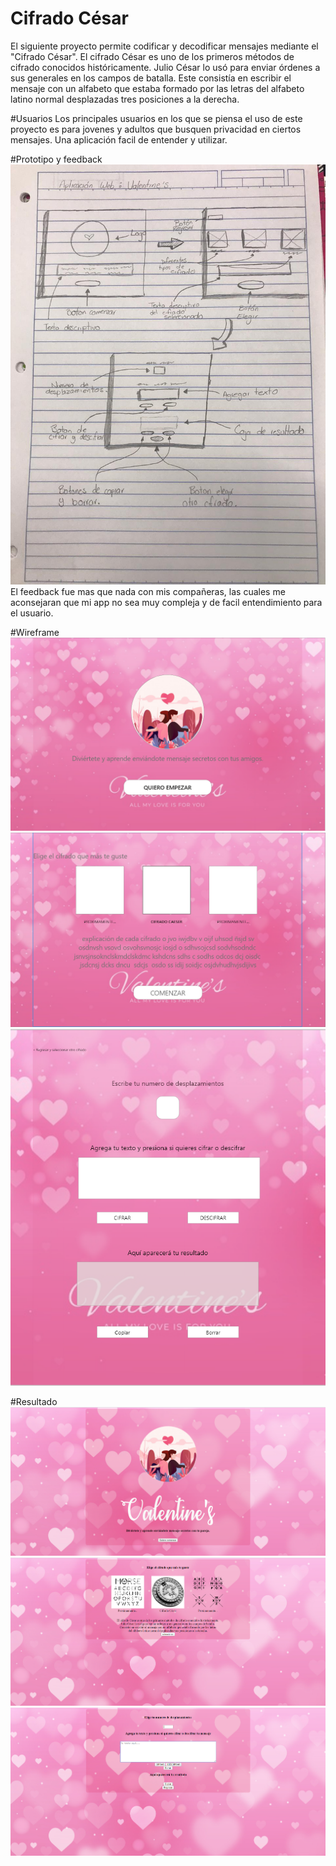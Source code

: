 # Cifrado César

El siguiente proyecto permite codificar y decodificar mensajes mediante el "Cifrado César".
El cifrado César es uno de los primeros métodos de cifrado conocidos históricamente. Julio César lo usó para enviar órdenes a sus generales en los campos de batalla. Este consistía en escribir el mensaje con un alfabeto que estaba formado por las letras del alfabeto latino normal desplazadas tres posiciones a la derecha.

#Usuarios
Los principales usuarios en los que se piensa el uso de este proyecto es para jovenes y adultos que busquen privacidad en ciertos mensajes.
Una aplicación facil de entender y utilizar.

#Prototipo y feedback
<img src = "img/prototipo.jpg">
El feedback fue mas que nada con mis compañeras, las cuales me aconsejaran que mi app no sea muy compleja y de facil entendimiento para el usuario.

#Wireframe
<img src = "img/Screenshot_7.png">
<img src = "img/Screenshot_1.png">
<img src = "img/Screenshot_2.png">


#Resultado
<img src = "img/Screenshot_3.png">
<img src = "img/Screenshot_4.png">
<img src = "img/Screenshot_5.png">
